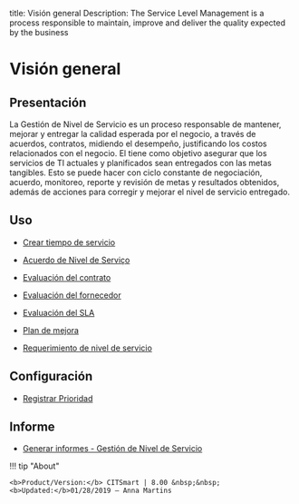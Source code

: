 title: Visión general
Description: The Service Level Management is a process responsible to maintain, improve and deliver the quality expected by the business
# Visión general

Presentación
----------------

La Gestión de Nivel de Servicio es un proceso responsable de mantener, mejorar y entregar la calidad esperada por el negocio, a través de acuerdos, contratos, midiendo el desempeño, justificando los costos relacionados con el negocio. El tiene como objetivo asegurar que los servicios de TI actuales y planificados sean entregados con las metas tangibles. Esto se puede hacer con ciclo constante de negociación, acuerdo, monitoreo, reporte y revisión de metas y resultados obtenidos, además de acciones para corregir y mejorar el nivel de servicio entregado.

Uso
-------

- [Crear tiempo de servicio](/es-es/citsmart-platform-8/processes/service-level/configuration/create-time-attendance.html)

- [Acuerdo de Nivel de Serviço](/es-es/citsmart-platform-8/processes/service-level/use/service-level-agreement.html)

- [Evaluación del contrato](/es-es/citsmart-platform-8/processes/service-level/use/contract-evaluation.html)

- [Evaluación del fornecedor](/es-es/citsmart-platform-8/processes/service-level/use/provider-evaluation.html)

- [Evaluación del SLA](/es-es/citsmart-platform-8/processes/service-level/use/SLA-evaluation.html)

- [Plan de mejora](/es-es/citsmart-platform-8/processes/service-level/use/improvement-plan.html)

- [Requerimiento de nivel de servicio](/es-es/citsmart-platform-8/processes/service-level/use/service-level-requirement.html)

Configuración
-----------------

- [Registrar Prioridad](/es-es/citsmart-platform-8/processes/portfolio-and-catalog/configuration/register-priority.html)

Informe
----------

- [Generar informes - Gestión de Nivel de Servicio](/es-es/citsmart-platform-8/processes/service-level/use/reports-service-level-management.html)

!!! tip "About"

    <b>Product/Version:</b> CITSmart | 8.00 &nbsp;&nbsp;
    <b>Updated:</b>01/28/2019 – Anna Martins
